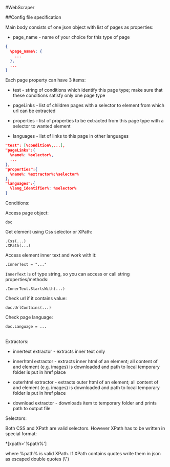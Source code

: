 #WebScraper

##Config file specification

Main body consists of one json object with list of pages as properties:

- page_name - name of your choice for this type of page

```json
{
  %page_name%: {
    ...
  },
  ...
}
```

Each page property can have 3 items:

- test - string of conditions which identify this page type; make sure that these conditions satisfy only one page type

- pageLinks - list of children pages with a selector to element from which url can be extracted

- properties - list of properties to be extracted from this page type with a selector to wanted element

- languages - list of links to this page in other languages

```json
"test": [%condition%,...],
"pageLinks":{
  %name%: %selector%,
  ...
},
"properties":{
  %name%: %extractor%:%selector%
},
"languages":{
  %lang_identifier%: %selector%
}
```

Conditions:

Access page object:

```doc```

Get element using Css selector or XPath:

```text
.Css(...)
.XPath(...)
```

Access element inner text and work with it:

```.InnerText = "..."```

```InnerText``` is of type string, so you can access or call string properties/methods:

```.InnerText.StartsWith(...)```

Check url if it contains value:

```doc.UrlContains(...)```

Check page language:

```doc.Language = ...```
 
<br/>
 Extractors:
 
 - innertext extractor - extracts inner text only
 
 - innerhtml extractor - extracts inner html of an element; all content of and element (e.g. images) 
 is downloaded and path to local temporary folder is put in href place
 
 - outerhtml extractor - extracts outer html of an element; all content of and element (e.g. images) 
 is downloaded and path to local temporary folder is put in href place
 
 - download extractor - downloads item to temporary folder and prints path to output file
 
 Selectors:
 
 Both CSS and XPath are valid selectors. However XPath has to be written in special format:
 
 \*[xpath>'%path%']
 
 where %path% is valid XPath. If XPath contains quotes write them in json as escaped double quotes (\\") 